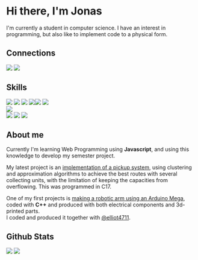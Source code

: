 <h1>Hi there, I'm Jonas</h1>

<p>
  I'm currently a student in computer science. I have an interest in programming, but also like to implement code to a physical form.
</p>

<h2>Connections</h2>
<a href="https://www.linkedin.com/in/j-terp/"><img src="https://img.shields.io/badge/LinkedIn-0077B5?style=for-the-badge&logo=linkedin&logoColor=white"></a>
<a href="mailto:jonas@terp.se"><img src="https://img.shields.io/badge/Mail-D14836?style=for-the-badge&logo=gmail&logoColor=white"></a>

<h2>Skills</h2>

<div class="Code">
  <a href="#"><img src="https://img.shields.io/badge/C89-00599C?style=for-the-badge&logo=c&logoColor=white"></a>
  <a href="#"><img src="https://img.shields.io/badge/C%2B%2B17-00599C?style=for-the-badge&logo=c%2B%2B&logoColor=white"></a>
  <a href="#"><img src="https://img.shields.io/badge/HTML5-E34F26?style=for-the-badge&logo=html5&logoColor=white"></a>
  <img src="https://img.shields.io/badge/JavaScript_1.5-323330?style=for-the-badge&logo=javascript&logoColor=white"
  <a href="#"><img src="https://img.shields.io/badge/Markdown-000000?style=for-the-badge&logo=markdown&logoColor=white"></a>
  <a href="#"><img src="https://img.shields.io/badge/Python_3.7.0-3776AB?style=for-the-badge&logo=python&logoColor=white"></a>
</div>

<div class="Style">
  <a href="#"><img src="https://img.shields.io/badge/CSS3-239120?&style=for-the-badge&logo=css3&logoColor=white"></a>
</div>

<div class="Tools">
  <a href="#"><img src="https://img.shields.io/badge/Arduino-00979d?style=for-the-badge&logo=arduino&logoColor=white"></a>
  <a href="#"><img src="https://img.shields.io/badge/Git-f05033?style=for-the-badge&logo=git&logoColor=white"></a>
  <a href="#"><img src="https://img.shields.io/badge/GitHub-121011?style=for-the-badge&logo=github&logoColor=white"></a>
</div>

<h2>About me</h2>
<p>
  Currently I'm learning Web Programming using <b>Javascript</b>, and using this knowledge to develop my semester project.
</p>

<p>
  My latest project is an <a href="https://github.com/j-terp/p1">implementation of a pickup system</a>, using clustering and approximation algorithms to achieve the best routes with several collecting units, with the limitation of keeping the capacities from overflowing. This was programmed in C17.
</p>

<p>
  One of my first projects is <a href="https://github.com/elliot4711/robot_arm">making a robotic arm using an Arduino Mega</a>, coded with <b>C++</b> and produced with both electrical components and 3d-printed parts.<br>
  I coded and produced it together with <a href="https://github.com/elliot4711">@elliot4711</a>.
</p>

<h2>Github Stats</h2>

<a href="#"><img src="https://github-readme-stats.vercel.app/api?username=j-terp&hide=stars,issues&count_private=true&show_icons=true&theme=github_dark&border_color=30363d"></a>
<a href="#"><img src="https://github-readme-stats.vercel.app/api/top-langs/?username=j-terp&hide=php&langs_count=6&layout=compact&theme=github_dark&border_color=30363d"></a>
